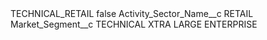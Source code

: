 <?xml version="1.0" encoding="UTF-8"?>
<CustomMetadata xmlns="http://soap.sforce.com/2006/04/metadata" xmlns:xsi="http://www.w3.org/2001/XMLSchema-instance" xmlns:xsd="http://www.w3.org/2001/XMLSchema">
    <label>TECHNICAL_RETAIL</label>
    <protected>false</protected>
    <values>
        <field>Activity_Sector_Name__c</field>
        <value xsi:type="xsd:string">RETAIL</value>
    </values>
    <values>
        <field>Market_Segment__c</field>
        <value xsi:type="xsd:string">TECHNICAL XTRA LARGE ENTERPRISE</value>
    </values>
</CustomMetadata>
